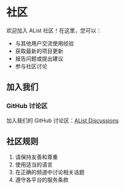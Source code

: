 <!-- ---
sidebar: false
--- -->

# 社区

欢迎加入 AList 社区！在这里，您可以：

- 与其他用户交流使用经验
- 获取最新的项目更新
- 报告问题或提出建议
- 参与社区讨论

## 加入我们
<!-- ---
### 微信/QQ 群

扫描下方二维码加入我们的微信/QQ 群：

<div class="qr-img-row">
  <img src="/img/ss/qq%20group01.pic.jpg" alt="QQ 群二维码" class="qr-img" />
  <img src="/img/ss/qq%20group02.pic.jpg" alt="QQ 群二维码" class="qr-img" />
</div>
<div class="qr-img-row">

  <img src='https://xxxx.com/xxxx.jpg' alt="wechat 群二维码" class="qr-img" />
  <img src='https://xxxx.com/xxxx.jpg' alt="wechat 群二维码" class="qr-img" />

</div>

### Telegram

加入我们的 Telegram 群组：[AList Chat](https://t.me/alist_chat)
--- -->
### GitHub 讨论区

加入我们的 GitHub 讨论区：[AList Discussions](https://github.com/NewAlist/alist/discussions)

## 社区规则

1. 请保持友善和尊重
2. 使用适当的语言
3. 在正确的频道中讨论相关话题
4. 遵守各平台的服务条款
